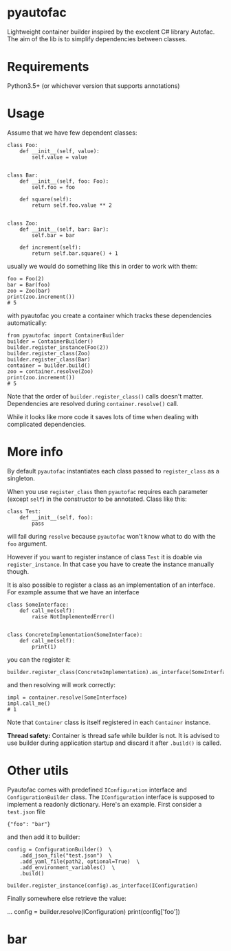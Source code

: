 pyautofac
=========

Lightweight container builder inspired by the excelent C# library Autofac.
The aim of the lib is to simplify dependencies between classes.

Requirements
============

Python3.5+ (or whichever version that supports annotations)

Usage
=====

Assume that we have few dependent classes:

```
class Foo:
    def __init__(self, value):
        self.value = value


class Bar:
    def __init__(self, foo: Foo):
        self.foo = foo

    def square(self):
        return self.foo.value ** 2


class Zoo:
    def __init__(self, bar: Bar):
        self.bar = bar

    def increment(self):
        return self.bar.square() + 1
```

usually we would do something like this in order to work with them:

```
foo = Foo(2)
bar = Bar(foo)
zoo = Zoo(bar)
print(zoo.increment())
# 5
```

with pyautofac you create a container which tracks these dependencies
automatically:

```
from pyautofac import ContainerBuilder
builder = ContainerBuilder()
builder.register_instance(Foo(2))
builder.register_class(Zoo)
builder.register_class(Bar)
container = builder.build()
zoo = container.resolve(Zoo)
print(zoo.increment())
# 5
```

Note that the order of `builder.register_class()` calls doesn't matter.
Dependencies are resolved during `container.resolve()` call.

While it looks like more code it saves lots of time when dealing with
complicated dependencies.

More info
=========

By default `pyautofac` instantiates each class passed to `register_class`
as a singleton.

When you use `register_class` then `pyautofac` requires each
parameter (except `self`) in the constructor to be annotated. Class like this:

```
class Test:
    def __init__(self, foo):
        pass
```

will fail during `resolve` because `pyautofac` won't know what to
do with the `foo` argument. 

However if you want to register instance of class `Test` it is doable
via `register_instance`. In that case you have to create the instance
manually though.

It is also possible to register a class as an implementation of an interface.
For example assume that we have an interface

```
class SomeInterface:
    def call_me(self):
        raise NotImplementedError()


class ConcreteImplementation(SomeInterface):
    def call_me(self):
        print(1)
```

you can the register it:

```
builder.register_class(ConcreteImplementation).as_interface(SomeInterface)
```

and then resolving will work correctly:

```
impl = container.resolve(SomeInterface)
impl.call_me()
# 1
```

Note that `Container` class is itself registered in each `Container` instance.

**Thread safety:** Container is thread safe while builder is not. It is
advised to use builder during application startup and discard it after
`.build()` is called.


Other utils
===========

Pyautofac comes with predefined `IConfiguration` interface and
`ConfigurationBuilder` class. The `IConfiguration` interface is supposed
to implement a readonly dictionary. Here's an example. First consider a
`test.json` file

```
{"foo": "bar"}
```

and then add it to builder:

```
config = ConfigurationBuilder()  \
    .add_json_file("test.json")  \
    .add_yaml_file(path2, optional=True)  \
    .add_environment_variables()  \
    .build()

builder.register_instance(config).as_interface(IConfiguration)
```

Finally somewhere else retrieve the value:

...
config = builder.resolve(IConfiguration)
print(config['foo'])
# bar
```
